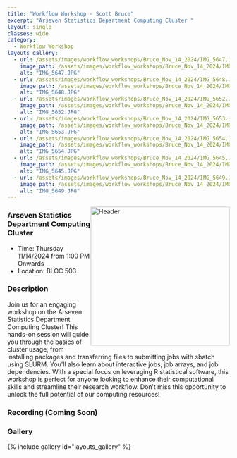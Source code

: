 ```yaml
---
title: "Workflow Workshop - Scott Bruce"
excerpt: "Arseven Statistics Department Computing Cluster "
layout: single
classes: wide
category:
  - Workflow Workshop
layouts_gallery:
  - url: /assets/images/workflow_workshops/Bruce_Nov_14_2024/IMG_5647.JPG
    image_path: /assets/images/workflow_workshops/Bruce_Nov_14_2024/IMG_5647.JPG
    alt: "IMG_5647.JPG"
  - url: /assets/images/workflow_workshops/Bruce_Nov_14_2024/IMG_5648.JPG
    image_path: /assets/images/workflow_workshops/Bruce_Nov_14_2024/IMG_5648.JPG
    alt: "IMG_5648.JPG"
  - url: /assets/images/workflow_workshops/Bruce_Nov_14_2024/IMG_5652.JPG
    image_path: /assets/images/workflow_workshops/Bruce_Nov_14_2024/IMG_5652.JPG
    alt: "IMG_5652.JPG"
  - url: /assets/images/workflow_workshops/Bruce_Nov_14_2024/IMG_5653.JPG
    image_path: /assets/images/workflow_workshops/Bruce_Nov_14_2024/IMG_5653.JPG
    alt: "IMG_5653.JPG"
  - url: /assets/images/workflow_workshops/Bruce_Nov_14_2024/IMG_5654.JPG
    image_path: /assets/images/workflow_workshops/Bruce_Nov_14_2024/IMG_5654.JPG
    alt: "IMG_5654.JPG"
  - url: /assets/images/workflow_workshops/Bruce_Nov_14_2024/IMG_5645.JPG
    image_path: /assets/images/workflow_workshops/Bruce_Nov_14_2024/IMG_5645.JPG
    alt: "IMG_5645.JPG"  
  - url: /assets/images/workflow_workshops/Bruce_Nov_14_2024/IMG_5649.JPG
    image_path: /assets/images/workflow_workshops/Bruce_Nov_14_2024/IMG_5649.JPG
    alt: "IMG_5649.JPG"  
---
```




<img src="https://jeroda7105.github.io/tamusgsa.github.io/assets/images/workflow_workshops/Bruce_Nov_14_2024/IMG_5651.JPG?raw=true" alt="Header" width="315" style="float: right;"> 



### Arseven Statistics Department Computing Cluster 
- Time: Thursday 11/14/2024 from 1:00 PM Onwards
- Location: BLOC 503



### Description
Join us for an engaging workshop on the
Arseven Statistics Department
Computing Cluster! This hands-on
session will guide you through the basics
of cluster usage, from installing
packages and transferring files to
submitting jobs with sbatch using
SLURM. You'll also learn about
interactive jobs, job arrays, and job
dependencies. With a special focus on
leveraging R statistical software, this
workshop is perfect for anyone looking
to enhance their computational skills
and streamline their research workflow.
Don’t miss this opportunity to unlock
the full potential of our computing
resources! 


<!-- ### Presentation
<iframe src="" width="640" height="480" allow="autoplay"></iframe> -->

### Recording (Coming Soon)



### Gallery 

{% include gallery id="layouts_gallery" %}

